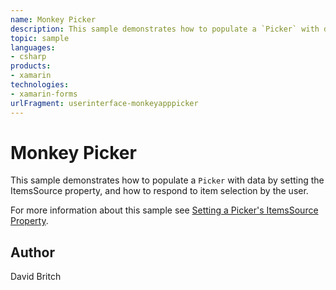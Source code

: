 ```yaml
---
name: Monkey Picker
description: This sample demonstrates how to populate a `Picker` with data by setting the ItemsSource property, and how to respond to item selection by the user...
topic: sample
languages:
- csharp
products:
- xamarin
technologies:
- xamarin-forms
urlFragment: userinterface-monkeyapppicker
---
```

Monkey Picker
==============

This sample demonstrates how to populate a `Picker` with data by setting the ItemsSource property, and how to respond to item selection by the user.

For more information about this sample see [Setting a Picker's ItemsSource Property](https://developer.xamarin.com/guides/xamarin-forms/user-interface/picker/populating-itemssource/).

Author
------

David Britch
